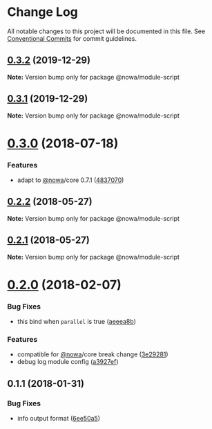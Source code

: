 # Change Log

All notable changes to this project will be documented in this file.
See [Conventional Commits](https://conventionalcommits.org) for commit guidelines.

## [0.3.2](https://github.com/nowa-webpack/nowa2/compare/@nowa/module-script@0.3.1...@nowa/module-script@0.3.2) (2019-12-29)

**Note:** Version bump only for package @nowa/module-script





## [0.3.1](https://github.com/nowa-webpack/nowa2/compare/@nowa/module-script@0.3.0...@nowa/module-script@0.3.1) (2019-12-29)

**Note:** Version bump only for package @nowa/module-script





<a name="0.3.0"></a>
# [0.3.0](https://github.com/nowa-webpack/nowa2/compare/@nowa/module-script@0.2.2...@nowa/module-script@0.3.0) (2018-07-18)


### Features

* adapt to [@nowa](https://github.com/nowa)/core 0.7.1 ([4837070](https://github.com/nowa-webpack/nowa2/commit/4837070))




<a name="0.2.2"></a>
## [0.2.2](https://github.com/nowa-webpack/nowa2/compare/@nowa/module-script@0.2.1...@nowa/module-script@0.2.2) (2018-05-27)




**Note:** Version bump only for package @nowa/module-script

<a name="0.2.1"></a>
## [0.2.1](https://github.com/nowa-webpack/nowa2/compare/@nowa/module-script@0.2.0...@nowa/module-script@0.2.1) (2018-05-27)




**Note:** Version bump only for package @nowa/module-script

<a name="0.2.0"></a>
# [0.2.0](https://github.com/nowa-webpack/nowa2/compare/@nowa/module-script@0.1.1...@nowa/module-script@0.2.0) (2018-02-07)


### Bug Fixes

* this bind when `parallel` is true ([aeeea8b](https://github.com/nowa-webpack/nowa2/commit/aeeea8b))


### Features

* compatible for [@nowa](https://github.com/nowa)/core break change ([3e29281](https://github.com/nowa-webpack/nowa2/commit/3e29281))
* debug log module config ([a3927ef](https://github.com/nowa-webpack/nowa2/commit/a3927ef))




<a name="0.1.1"></a>
## 0.1.1 (2018-01-31)


### Bug Fixes

* info output format ([6ee50a5](https://github.com/nowa-webpack/nowa2/commit/6ee50a5))
